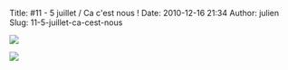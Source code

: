 Title: #11 - 5 juillet / Ca c'est nous !
Date: 2010-12-16 21:34
Author: julien
Slug: 11-5-juillet-ca-cest-nous

[![](http://4.bp.blogspot.com/_tav7TaMvWUo/TDJiKyUEGAI/AAAAAAAAABI/7q7COuv5I88/s400/mali+2010.JPG)](http://4.bp.blogspot.com/_tav7TaMvWUo/TDJiKyUEGAI/AAAAAAAAABI/7q7COuv5I88/s1600/mali+2010.JPG)

</p>
  
[![](http://2.bp.blogspot.com/_tav7TaMvWUo/TDJDu__KLoI/AAAAAAAAAAw/5md_YDRzEwc/s400/afric+edu.JPG)](http://2.bp.blogspot.com/_tav7TaMvWUo/TDJDu__KLoI/AAAAAAAAAAw/5md_YDRzEwc/s1600/afric+edu.JPG)

</p>

